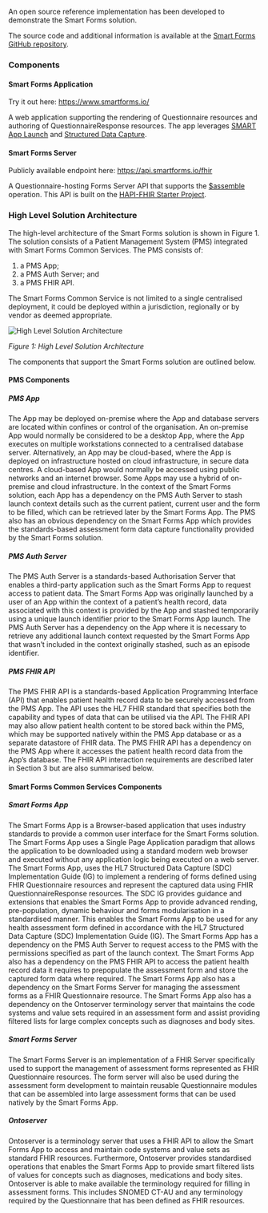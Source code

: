 An open source reference implementation has been developed to demonstrate the Smart Forms solution.

The source code and additional information is available at the [Smart Forms GitHub repository](https://github.com/aehrc/smart-forms).

### Components

#### Smart Forms Application

Try it out here: <https://www.smartforms.io/>

A web application supporting the rendering of Questionnaire resources and authoring of QuestionnaireResponse resources. The app leverages [SMART App Launch](https://hl7.org/fhir/smart-app-launch/index.html) and [Structured Data Capture](http://hl7.org/fhir/uv/sdc/).

#### Smart Forms Server

Publicly available endpoint here: <https://api.smartforms.io/fhir>

A Questionnaire-hosting Forms Server API that supports the [$assemble](http://hl7.org/fhir/uv/sdc/OperationDefinition-Questionnaire-assemble.html) operation. This API is built on the [HAPI-FHIR Starter Project](https://github.com/hapifhir/hapi-fhir-jpaserver-starter). 


### High Level Solution Architecture

The high-level architecture of the Smart Forms solution is shown in Figure 1. The solution consists of a Patient Management System (PMS) integrated with Smart Forms Common Services. 
The PMS consists of:
1. a PMS App;
2. a PMS Auth Server; and
3. a PMS FHIR API.

The Smart Forms Common Service is not limited to a single centralised deployment, it could be deployed within a jurisdiction, regionally or by vendor as deemed appropriate.  

<div>
<img src="SmartForms_SolnSum_HighLevel.png" alt="High Level Solution Architecture" />
</div>

*Figure 1: High Level Solution Architecture* 

The components that support the Smart Forms solution are outlined below.  
#### PMS Components
##### PMS App
The App may be deployed on-premise where the App and database servers are located within confines or control of the organisation. An on-premise App would normally be considered to be a desktop App, where the App executes on multiple workstations connected to a centralised database server. Alternatively, an App may be cloud-based, where the App is deployed on infrastructure hosted on cloud infrastructure, in secure data centres. A cloud-based App would normally be accessed using public networks and an internet browser. Some Apps may use a hybrid of on-premise and cloud infrastructure.
In the context of the Smart Forms solution, each App has a dependency on the PMS Auth Server to stash launch context details such as the current patient, current user and the form to be filled, which can be retrieved later by the Smart Forms App. 
The PMS also has an obvious dependency on the Smart Forms App which provides the standards-based assessment form data capture functionality provided by the Smart Forms solution.

##### PMS Auth Server
The PMS Auth Server is a standards-based Authorisation Server that enables a third-party application such as the Smart Forms App to request access to patient data. The Smart Forms App was originally launched by a user of an App within the context of a patient’s health record, data associated with this context is provided by the App and stashed temporarily using a unique launch identifier prior to the Smart Forms App launch.
The PMS Auth Server has a dependency on the App where it is necessary to retrieve any additional launch context requested by the Smart Forms App that wasn’t included in the context originally stashed, such as an episode identifier.

##### PMS FHIR API
The PMS FHIR API is a standards-based Application Programming Interface (API) that enables patient health record data to be securely accessed from the PMS App. The API uses the HL7 FHIR standard that specifies both the capability and types of data that can be utilised via the API. The FHIR API may also allow patient health content to be stored back within the PMS, which may be supported natively within the PMS App database or as a separate datastore of FHIR data.
The PMS FHIR API has a dependency on the PMS App where it accesses the patient health record data from the App’s database.
The FHIR API interaction requirements are described later in Section 3 but are also summarised below.

#### Smart Forms Common Services Components
##### Smart Forms App
The Smart Forms App is a Browser-based application that uses industry standards to provide a common user interface for the Smart Forms solution. The Smart Forms App uses a Single Page Application paradigm that allows the application to be downloaded using a standard modern web browser and executed without any application logic being executed on a web server. The Smart Forms App, uses the HL7 Structured Data Capture (SDC) Implementation Guide (IG) to implement a rendering of forms defined using FHIR Questionnaire resources and represent the captured data using FHIR QuestionnaireResponse resources. The SDC IG provides guidance and extensions that enables the Smart Forms App to provide advanced rending, pre-population, dynamic behaviour and forms modularisation in a standardised manner. This enables the Smart Forms App to be used for any health assessment form defined in accordance with the HL7 Structured Data Capture (SDC) Implementation Guide (IG).
The Smart Forms App has a dependency on the PMS Auth Server to request access to the PMS with the permissions specified as part of the launch context. 
The Smart Forms App also has a dependency on the PMS FHIR API to access the patient health record data it requires to prepopulate the assessment form and store the captured form data where required. 
The Smart Forms App also has a dependency on the Smart Forms Server for managing the assessment forms as a FHIR Questionnaire resource.
The Smart Forms App also has a dependency on the Ontoserver terminology server that maintains the code systems and value sets required in an assessment form and assist providing filtered lists for large complex concepts such as diagnoses and body sites.

##### Smart Forms Server
The Smart Forms Server is an implementation of a FHIR Server specifically used to support the management of assessment forms represented as FHIR Questionnaire resources. The form server will also be used during the assessment form development to maintain reusable Questionnaire modules that can be assembled into large assessment forms that can be used natively by the Smart Forms App.

##### Ontoserver
Ontoserver is a terminology server that uses a FHIR API to allow the Smart Forms App to access and maintain code systems and value sets as standard FHIR resources. Furthermore, Ontoserver provides standardised operations that enables the Smart Forms App to provide smart filtered lists of values for concepts such as diagnoses, medications and body sites.
Ontoserver is able to make available the terminology required for filling in assessment forms. This includes SNOMED CT-AU and any terminology required by the Questionnaire that has been defined as FHIR resources.

